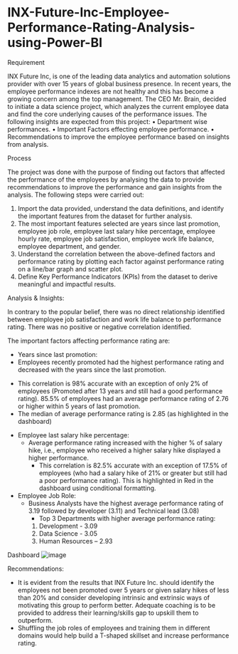# INX-Future-Inc-Employee-Performance-Rating-Analysis-using-Power-BI

Requirement

INX Future Inc, is one of the leading data analytics and automation solutions provider with over 15 years of global business presence. In recent years, the employee performance indexes are not healthy and this has become a growing concern among the top management. The CEO Mr. Brain, decided to initiate a data science project, which analyzes the current employee data and find the core underlying causes of the performance issues.
The following insights are expected from this project:
•	Department wise performances.
•	Important Factors effecting employee performance.
•	Recommendations to improve the employee performance based on insights from analysis.

Process

The project was done with the purpose of finding out factors that affected the performance of the employees by analysing the data to provide recommendations to improve the performance and gain insights from the analysis. The following steps were carried out:

1.	Import the data provided, understand the data definitions, and identify the important features from the dataset for further analysis.
2.	The most important features selected are years since last promotion, employee job role, employee last salary hike percentage, employee hourly rate, employee job satisfaction, employee work life balance, employee department, and gender.
3.	Understand the correlation between the above-defined factors and performance rating by plotting each factor against performance rating on a line/bar graph and scatter plot.
4.	Define Key Performance Indicators (KPIs) from the dataset to derive meaningful and impactful results.

Analysis & Insights:

In contrary to the popular belief, there was no direct relationship identified between employee job satisfaction and work life balance to performance rating. There was no positive or negative correlation identified.

The important factors affecting performance rating are:
*	Years since last promotion:
 *  Employees recently promoted had the highest performance rating and decreased with the years since the last promotion. 
  -  This correlation is 98% accurate with an exception of only 2% of employees (Promoted after 13 years and still had a good performance rating).
        85.5% of employees had an average performance rating of 2.76 or higher within 5 years of last promotion.
  -    The median of average performance rating is 2.85 (as highlighted in the dashboard)	
    
* Employee last salary hike percentage:
  *	Average performance rating increased with the higher % of salary hike, i.e., employee who received a higher salary hike displayed a higher performance.  
    -  	This correlation is 82.5% accurate with an exception of 17.5% of employees (who had a salary hike of 21% or greater but still had a poor performance rating). This is highlighted in Red in the dashboard 
      using   conditional formatting.
*	Employee Job Role:
    -  Business Analysts have the highest average performance rating of 3.19 followed by developer (3.11) and Technical lead (3.08)
       -   Top 3 Departments with higher average performance rating:
         1.	Development -  3.09
         2.	Data Science - 3.05
         3.	Human Resources – 2.93
    

Dashboard
 ![image](https://github.com/Shuchitagg/INX-Future-Inc-Employee-Performance-Rating-Analysis-using-Power-BI/assets/59108428/77973739-b91d-442c-8f8b-7e7a185ccea4)

 Recommendations:

*	It is evident from the results that INX Future Inc. should identify the employees not been promoted over 5 years or given salary hikes of less than 20% and consider developing intrinsic and extrinsic ways of motivating this group to perform better. Adequate coaching is to be provided to address their learning/skills gap to upskill them to outperform.
*	Shuffling the job roles of employees and training them in different domains would help build a T-shaped skillset and increase performance rating. 
